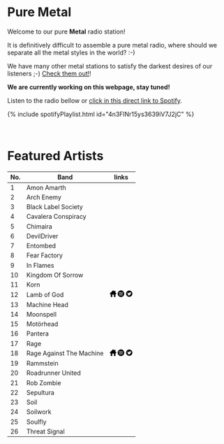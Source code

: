 # Pure Metal

Welcome to our pure **Metal** radio station!

It is definitively difficult to assemble a pure metal radio, where should we separate all the metal styles in the world? :-)

We have many other metal stations to satisfy the darkest desires of our listeners ;-) [Check them out!](https://radioninjapirata.github.io/radios.html)!

**We are currently working on this webpage, stay tuned!**

Listen to the radio bellow or [click in this direct link to Spotify](https://open.spotify.com/playlist/4n3FlNr15ys3639iV7J2jC?si=uwk4jmRgTS-8WpDrqA6FhQ).

{% include spotifyPlaylist.html id="4n3FlNr15ys3639iV7J2jC" %}

<br>

# Featured Artists

No. | Band | links
--- | ---- | -----
1 | Amon Amarth |   
2 | Arch Enemy |   
3 | Black Label Society |   
4 | Cavalera Conspiracy |   
5 | Chimaira |   
6 | DevilDriver |   
7 | Entombed |   
8 | Fear Factory |   
9 | In Flames |   
10 | Kingdom Of Sorrow |   
11 | Korn |   
12 | Lamb of God | <a href="https://www.lamb-of-god.com/" target="_blank"><img src="assets/others_home_button.png" alt="home" height="15" width="15" /></a> <a href="https://open.spotify.com/artist/3JFsVIxOn7STeilPICkkB2?si=JMKDxZecR-GSqKv2o6MCNw" target="_blank"><img src="assets/spotify_button.png" alt="spotify" height="15" width="15" /></a> <a href="https://twitter.com/lambofgod" target="_blank"><img src="assets/twitter_button.png" alt="twitter" height="15" width="15" /></a>
13 | Machine Head |   
14 | Moonspell |   
15 | Motörhead |   
16 | Pantera |   
17 | Rage |   
18 | Rage Against The Machine | <a href="https://tour.ratm.com/" target="_blank"><img src="assets/others_home_button.png" alt="home" height="15" width="15" /></a> <a href="https://open.spotify.com/artist/2d0hyoQ5ynDBnkvAbJKORj?si=TMktArSEQSmeHP0IN_u1XQ" target="_blank"><img src="assets/spotify_button.png" alt="spotify" height="15" width="15" /></a> <a href="https://twitter.com/RATM" target="_blank"><img src="assets/twitter_button.png" alt="twitter" height="15" width="15" /></a>
19 | Rammstein |   
20 | Roadrunner United |   
21 | Rob Zombie |   
22 | Sepultura |   
23 | Soil |   
24 | Soilwork |   
25 | Soulfly |   
26 | Threat Signal |   
